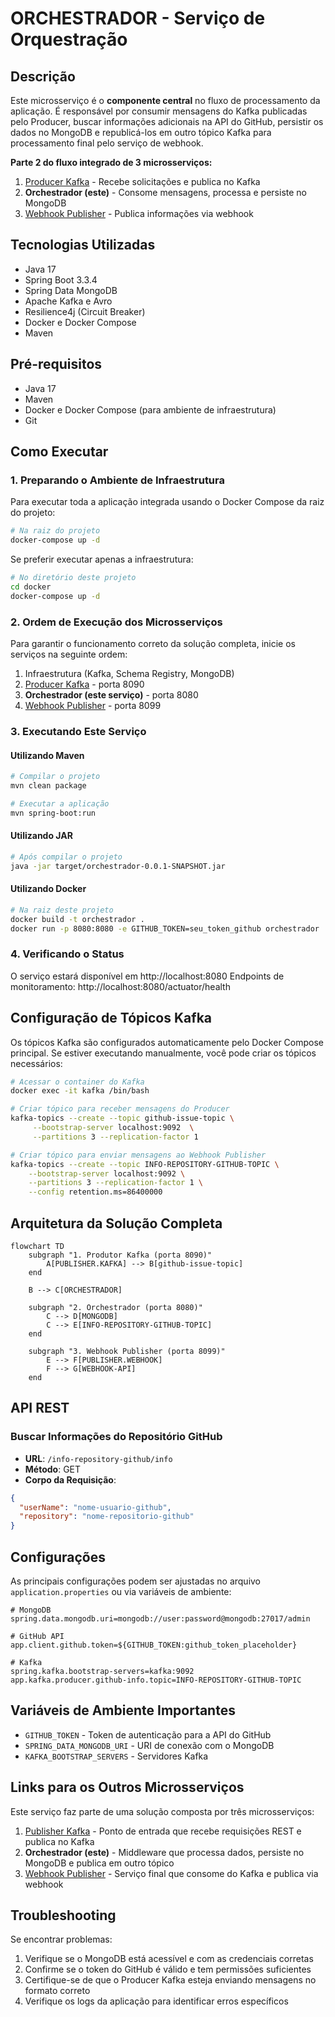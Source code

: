 # ORCHESTRADOR - Serviço de Orquestração

## Descrição

Este microsserviço é o **componente central** no fluxo de processamento da aplicação. É responsável por consumir mensagens do Kafka publicadas pelo Producer, buscar informações adicionais na API do GitHub, persistir os dados no MongoDB e republicá-los em outro tópico Kafka para processamento final pelo serviço de webhook.

**Parte 2 do fluxo integrado de 3 microsserviços:**
1. [Producer Kafka](../swap-producer-kafka/README.md) - Recebe solicitações e publica no Kafka
2. **Orchestrador (este)** - Consome mensagens, processa e persiste no MongoDB
3. [Webhook Publisher](../swap-webhook-publishing/README.md) - Publica informações via webhook

## Tecnologias Utilizadas

- Java 17
- Spring Boot 3.3.4
- Spring Data MongoDB
- Apache Kafka e Avro
- Resilience4j (Circuit Breaker)
- Docker e Docker Compose
- Maven

## Pré-requisitos

- Java 17
- Maven
- Docker e Docker Compose (para ambiente de infraestrutura)
- Git

## Como Executar

### 1. Preparando o Ambiente de Infraestrutura

Para executar toda a aplicação integrada usando o Docker Compose da raiz do projeto:

```bash
# Na raiz do projeto
docker-compose up -d
```

Se preferir executar apenas a infraestrutura:

```bash
# No diretório deste projeto
cd docker
docker-compose up -d
```

### 2. Ordem de Execução dos Microsserviços

Para garantir o funcionamento correto da solução completa, inicie os serviços na seguinte ordem:

1. Infraestrutura (Kafka, Schema Registry, MongoDB)
2. [Producer Kafka](../swap-producer-kafka/README.md) - porta 8090
3. **Orchestrador (este serviço)** - porta 8080
4. [Webhook Publisher](../swap-webhook-publishing/README.md) - porta 8099

### 3. Executando Este Serviço

#### Utilizando Maven
```bash
# Compilar o projeto
mvn clean package

# Executar a aplicação
mvn spring-boot:run
```

#### Utilizando JAR
```bash
# Após compilar o projeto
java -jar target/orchestrador-0.0.1-SNAPSHOT.jar
```

#### Utilizando Docker
```bash
# Na raiz deste projeto
docker build -t orchestrador .
docker run -p 8080:8080 -e GITHUB_TOKEN=seu_token_github orchestrador
```

### 4. Verificando o Status

O serviço estará disponível em http://localhost:8080
Endpoints de monitoramento: http://localhost:8080/actuator/health

## Configuração de Tópicos Kafka

Os tópicos Kafka são configurados automaticamente pelo Docker Compose principal. Se estiver executando manualmente, você pode criar os tópicos necessários:

```bash
# Acessar o container do Kafka
docker exec -it kafka /bin/bash

# Criar tópico para receber mensagens do Producer
kafka-topics --create --topic github-issue-topic \
     --bootstrap-server localhost:9092  \
     --partitions 3 --replication-factor 1

# Criar tópico para enviar mensagens ao Webhook Publisher
kafka-topics --create --topic INFO-REPOSITORY-GITHUB-TOPIC \
    --bootstrap-server localhost:9092 \
    --partitions 3 --replication-factor 1 \
    --config retention.ms=86400000
```

## Arquitetura da Solução Completa

```mermaid
flowchart TD
    subgraph "1. Produtor Kafka (porta 8090)"
        A[PUBLISHER.KAFKA] --> B[github-issue-topic]
    end

    B --> C[ORCHESTRADOR]
    
    subgraph "2. Orchestrador (porta 8080)"
        C --> D[MONGODB]
        C --> E[INFO-REPOSITORY-GITHUB-TOPIC]
    end
    
    subgraph "3. Webhook Publisher (porta 8099)"
        E --> F[PUBLISHER.WEBHOOK]
        F --> G[WEBHOOK-API]
    end
```

## API REST

### Buscar Informações do Repositório GitHub
- **URL**: `/info-repository-github/info`
- **Método**: GET
- **Corpo da Requisição**:
```json
{
  "userName": "nome-usuario-github",
  "repository": "nome-repositorio-github"
}
```

## Configurações

As principais configurações podem ser ajustadas no arquivo `application.properties` ou via variáveis de ambiente:

```properties
# MongoDB
spring.data.mongodb.uri=mongodb://user:password@mongodb:27017/admin

# GitHub API
app.client.github.token=${GITHUB_TOKEN:github_token_placeholder}

# Kafka
spring.kafka.bootstrap-servers=kafka:9092
app.kafka.producer.github-info.topic=INFO-REPOSITORY-GITHUB-TOPIC
```

## Variáveis de Ambiente Importantes

- `GITHUB_TOKEN` - Token de autenticação para a API do GitHub
- `SPRING_DATA_MONGODB_URI` - URI de conexão com o MongoDB
- `KAFKA_BOOTSTRAP_SERVERS` - Servidores Kafka

## Links para os Outros Microsserviços

Este serviço faz parte de uma solução composta por três microsserviços:

1. [Publisher Kafka](../swap-producer-kafka/README.md) - Ponto de entrada que recebe requisições REST e publica no Kafka
2. **Orchestrador (este)** - Middleware que processa dados, persiste no MongoDB e publica em outro tópico
3. [Webhook Publisher](../swap-webhook-publishing/README.md) - Serviço final que consome do Kafka e publica via webhook

## Troubleshooting

Se encontrar problemas:

1. Verifique se o MongoDB está acessível e com as credenciais corretas
2. Confirme se o token do GitHub é válido e tem permissões suficientes
3. Certifique-se de que o Producer Kafka esteja enviando mensagens no formato correto
4. Verifique os logs da aplicação para identificar erros específicos
